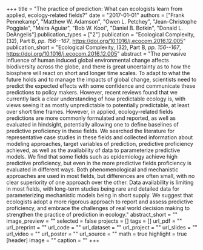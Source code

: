 +++
title = "The practice of prediction: What can ecologists learn from applied, ecology-related fields?"
date = "2017-01-01"
authors = ["Frank Pennekamp", "Matthew W. Adamson", "Owen L. Petchey", "Jean-Christophe Poggiale", "Maira Aguiar", "Bob W. Kooi", "Daniel B. Botkin", "Donald L. DeAngelis"]
publication_types = ["2"]
publication = "Ecological Complexity, (32), Part B, _pp. 156--167_, https://doi.org/10.1016/j.ecocom.2016.12.005"
publication_short = "Ecological Complexity, (32), Part B, _pp. 156--167_, https://doi.org/10.1016/j.ecocom.2016.12.005"
abstract = "The pervasive influence of human induced global environmental change affects biodiversity across the globe, and there is great uncertainty as to how the biosphere will react on short and longer time scales. To adapt to what the future holds and to manage the impacts of global change, scientists need to predict the expected effects with some confidence and communicate these predictions to policy makers. However, recent reviews found that we currently lack a clear understanding of how predictable ecology is, with views seeing it as mostly unpredictable to potentially predictable, at least over short time frames. However, in applied, ecology-related fields predictions are more commonly formulated and reported, as well as evaluated in hindsight, potentially allowing one to define baselines of predictive proficiency in these fields. We searched the literature for representative case studies in these fields and collected information about modeling approaches, target variables of prediction, predictive proficiency achieved, as well as the availability of data to parameterize predictive models. We find that some fields such as epidemiology achieve high predictive proficiency, but even in the more predictive fields proficiency is evaluated in different ways. Both phenomenological and mechanistic approaches are used in most fields, but differences are often small, with no clear superiority of one approach over the other. Data availability is limiting in most fields, with long-term studies being rare and detailed data for parameterizing mechanistic models being in short supply. We suggest that ecologists adopt a more rigorous approach to report and assess predictive proficiency, and embrace the challenges of real world decision making to strengthen the practice of prediction in ecology."
abstract_short = ""
image_preview = ""
selected = false
projects = []
tags = []
url_pdf = ""
url_preprint = ""
url_code = ""
url_dataset = ""
url_project = ""
url_slides = ""
url_video = ""
url_poster = ""
url_source = ""
math = true
highlight = true
[header]
image = ""
caption = ""
+++
